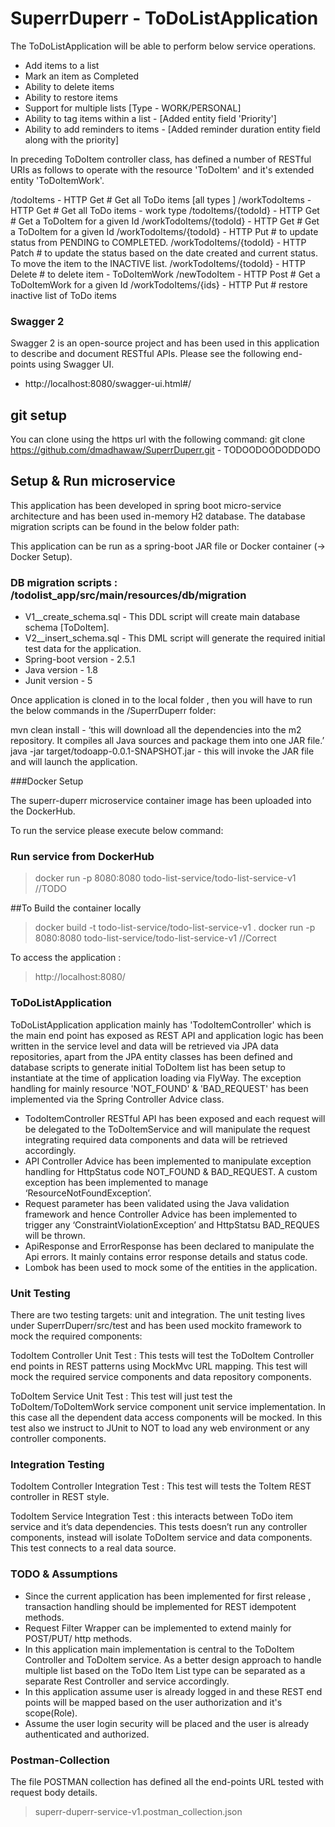# SuperrDuperr - ToDoListApplication

The ToDoListApplication will be able to perform below service operations.

- Add items to a list
- Mark an item as Completed
- Ability to delete items
- Ability to restore items
- Support for multiple lists [Type - WORK/PERSONAL]
- Ability to tag items within a list - [Added entity field 'Priority']
- Ability to add reminders to items - [Added reminder duration entity field along with the priority]

In preceding ToDoItem controller class, has defined a number of RESTful URIs as follows to operate with the resource 'ToDoItem' and it's extended entity 'ToDoItemWork'.

/todoItems 				- HTTP Get # Get all ToDo items [all types ]
/workTodoItems 			- HTTP Get # Get all ToDo items - work type
/todoItems/{todoId} 		- HTTP Get # Get a ToDoItem for a given Id
/workTodoItems/{todoId} 	- HTTP Get # Get a ToDoItem for a given Id
/workTodoItems/{todoId} - HTTP Put # to update status from PENDING to COMPLETED.
/workTodoItems/{todoId} - HTTP Patch # to update the status based on the date created and current status. To move the item to the INACTIVE list.
/workTodoItems/{todoId} - HTTP Delete # to delete item - ToDoItemWork
/newTodoItem 			- HTTP Post # Get a ToDoItemWork for a given Id
/workTodoItems/{ids} 	- HTTP Put # restore inactive list of ToDo items

### Swagger 2
Swagger 2 is an open-source project and has been used in this application to describe and document RESTful APIs.
Please see the following end-points using Swagger UI.

- http://localhost:8080/swagger-ui.html#/

## git setup

You can clone using the https url with the following command:
    git clone https://github.com/dmadhawaw/SuperrDuperr.git - TODOODOODODDODO
    
## Setup & Run microservice

This application has been developed  in spring boot micro-service architecture and has been used in-memory H2 database. The database migration scripts can be found in the below folder path:

This application can be run  as a spring-boot JAR file or Docker container (-> Docker Setup).

### DB migration scripts : /todolist_app/src/main/resources/db/migration

- V1__create_schema.sql - This DDL script will create main database schema [ToDoItem].
- V2__insert_schema.sql - This DML script will generate the required initial test data for the application.
- Spring-boot version - 2.5.1
- Java version - 1.8
- Junit version - 5

Once application is cloned in to the local folder , then you will have to run the below commands in the /SuperrDuperr folder:

mvn clean install - ‘this will download all the dependencies into the m2 repository. It compiles all Java sources and package them into one JAR file.’
java -jar target/todoapp-0.0.1-SNAPSHOT.jar - this will invoke the JAR file and will launch the application.

###Docker Setup

The superr-duperr microservice container image has been uploaded into the DockerHub.

To run the service please execute below command:

### Run service from DockerHub
> docker run -p 8080:8080 todo-list-service/todo-list-service-v1 //TODO


##To Build the container locally 
> docker build -t todo-list-service/todo-list-service-v1 .
> docker run -p 8080:8080 todo-list-service/todo-list-service-v1 //Correct

To access the application : 
> http://localhost:8080/


### ToDoListApplication

ToDoListApplication application mainly has 'TodoItemController' which is the main end point has exposed as REST API and application logic has been written in the service level and data will be retrieved via JPA data repositories, apart from the JPA entity classes has been defined and database scripts to generate initial ToDoItem list has been setup to instantiate at the time of application loading via FlyWay. The exception handling for mainly resource 'NOT_FOUND' & 'BAD_REQUEST' has been implemented via the Spring Controller Advice class.

- TodoItemController RESTful API has been exposed and each request will be delegated to the ToDoItemService and will manipulate the request integrating required data components and data will be retrieved accordingly.
- API Controller Advice has been implemented to manipulate exception handling for HttpStatus code NOT_FOUND & BAD_REQUEST. A custom exception has been implemented to manage ‘ResourceNotFoundException’.
- Request parameter has been validated using the Java validation framework and hence Controller Advice has been implemented to trigger any ‘ConstraintViolationException’ and HttpStatsu BAD_REQUES will be thrown.
- ApiResponse and ErrorResponse has been declared to manipulate the Api errors. It mainly contains error response details and status code.
- Lombok has been used to mock some of the entities in the application.

### Unit Testing
There are two testing targets: unit and integration.
The unit testing lives under SuperrDuperr/src/test and has been used mockito framework to mock the required components:

TodoItem Controller Unit Test : 
This tests will test the ToDoItem Controller end points in REST patterns using MockMvc URL mapping. This test will mock the required service components and data repository components.

ToDoItem Service Unit Test : 
This test will just test the ToDoItem/ToDoItemWork service component unit service implementation. In this case all the dependent data access components will be mocked. In this test also we instruct to JUnit to NOT to load any web environment or any controller components.

### Integration Testing
TodoItem Controller Integration Test : This test will tests the ToItem REST controller in REST style.

TodoItem Service Integration Test : this interacts between ToDo item service and it’s data dependencies. This tests doesn’t run any controller components, instead will isolate ToDoItem service and data components. This test connects to a real data source.

### TODO & Assumptions
- Since the current application has been implemented for first release , transaction handling should be implemented for REST idempotent methods.
- Request Filter Wrapper can be implemented to extend mainly for POST/PUT/ http methods.
- In this application main implementation is central to the ToDoItem Controller and ToDoItem service. As a better design approach to handle multiple list based on the ToDo Item List type can be separated as a separate Rest Controller and service accordingly.
- In this application assume user is already logged in and these REST end points will be mapped based on the user authorization and it's scope(Role).
- Assume the user login security will be placed and the user is already authenticated and authorized.

### Postman-Collection
The file POSTMAN collection has defined all the end-points URL tested with request body details.
> superr-duperr-service-v1.postman_collection.json

